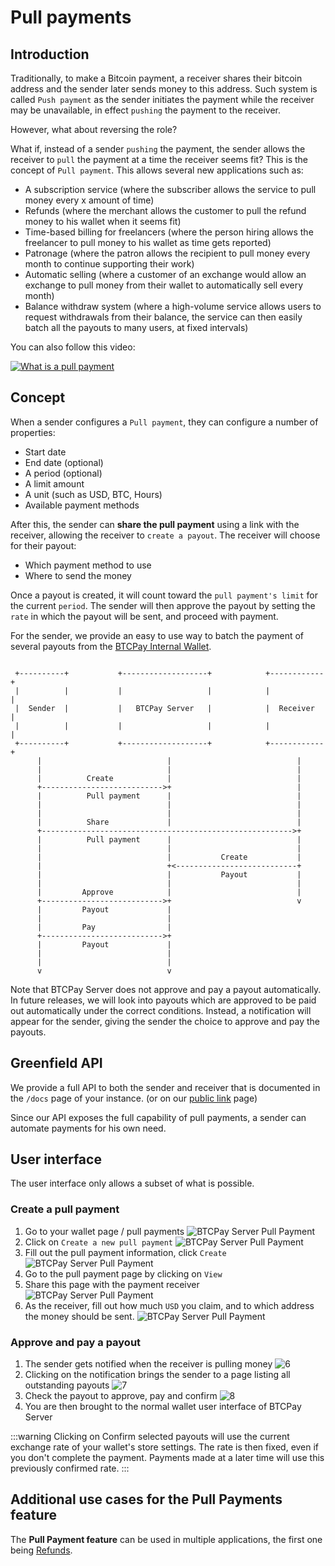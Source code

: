# Pull payments

## Introduction

Traditionally, to make a Bitcoin payment, a receiver shares their bitcoin address and the sender later sends money to this address.
Such system is called `Push payment` as the sender initiates the payment while the receiver may be unavailable, in effect `pushing` the payment to the receiver.

However, what about reversing the role?

What if, instead of a sender `pushing` the payment, the sender allows the receiver to `pull` the payment at a time the receiver seems fit?
This is the concept of `Pull payment`. This allows several new applications such as:

- A subscription service (where the subscriber allows the service to pull money every x amount of time)
- Refunds (where the merchant allows the customer to pull the refund money to his wallet when it seems fit)
- Time-based billing for freelancers (where the person hiring allows the freelancer to pull money to his wallet as time gets reported)
- Patronage (where the patron allows the recipient to pull money every month to continue supporting their work)
- Automatic selling (where a customer of an exchange would allow an exchange to pull money from their wallet to automatically sell every month)
- Balance withdraw system (where a high-volume service allows users to request withdrawals from their balance, the service can then easily batch all the payouts to many users, at fixed intervals)

You can also follow this video:

[![What is a pull payment](https://img.youtube.com/vi/-e8lPd9NtPs/mqdefault.jpg)](https://www.youtube.com/watch?v=-e8lPd9NtPs 'What is a pull payment')

## Concept

When a sender configures a `Pull payment`, they can configure a number of properties:

- Start date
- End date (optional)
- A period (optional)
- A limit amount
- A unit (such as USD, BTC, Hours)
- Available payment methods

After this, the sender can **share the pull payment** using a link with the receiver, allowing the receiver to `create a payout`.
The receiver will choose for their payout:

- Which payment method to use
- Where to send the money

Once a payout is created, it will count toward the `pull payment's limit` for the current `period`.
The sender will then approve the payout by setting the `rate` in which the payout will be sent, and proceed with payment.

For the sender, we provide an easy to use way to batch the payment of several payouts from the [BTCPay Internal Wallet](./Wallet.md).

```

 +----------+           +-------------------+            +------------+
 |          |           |                   |            |            |
 |  Sender  |           |   BTCPay Server   |            |  Receiver  |
 |          |           |                   |            |            |
 +----------+           +-------------------+            +------------+
      |                            |                            |
      |                            |                            |
      |          Create            |                            |
      +--------------------------->+                            |
      |          Pull payment      |                            |
      |                            |                            |
      |                            |                            |
      |          Share             |                            |
      +-------------------------------------------------------->+
      |          Pull payment      |                            |
      |                            |                            |
      |                            |           Create           |
      |                            +<---------------------------+
      |                            |           Payout           |
      |                            |                            |
      |         Approve            |                            |
      +--------------------------->+                            v
      |         Payout             |
      |                            |
      |         Pay                |
      +--------------------------->+
      |         Payout             |
      |                            |
      |                            |
      v                            v
```

Note that BTCPay Server does not approve and pay a payout automatically. In future releases, we will look into payouts which are approved to be paid out automatically under the correct conditions.
Instead, a notification will appear for the sender, giving the sender the choice to approve and pay the payouts.

## Greenfield API

We provide a full API to both the sender and receiver that is documented in the `/docs` page of your instance. (or on our [public link](https://docs.btcpayserver.org/API/Greenfield/v1/) page)

Since our API exposes the full capability of pull payments, a sender can automate payments for his own need.

## User interface

The user interface only allows a subset of what is possible.

### Create a pull payment

1. Go to your wallet page / pull payments
   ![BTCPay Server Pull Payment](./img/pull-payments/1.jpg 'BTCPay Server Pull Payment')
2. Click on `Create a new pull payment`
   ![BTCPay Server Pull Payment](./img/pull-payments/2.jpg 'BTCPay Server Pull Payment')
3. Fill out the pull payment information, click `Create`
   ![BTCPay Server Pull Payment](./img/pull-payments/3.jpg 'BTCPay Server Pull Payment')
4. Go to the pull payment page by clicking on `View`
5. Share this page with the payment receiver
   ![BTCPay Server Pull Payment](./img/pull-payments/4.png 'BTCPay Server Pull Payment')
6. As the receiver, fill out how much `USD` you claim, and to which address the money should be sent.
   ![BTCPay Server Pull Payment](./img/pull-payments/5.png 'BTCPay Server Pull Payment')

### Approve and pay a payout

1. The sender gets notified when the receiver is pulling money
   ![6](./img/pull-payments/6.jpg)
2. Clicking on the notification brings the sender to a page listing all outstanding payouts
   ![7](./img/pull-payments/7.jpg)
3. Check the payout to approve, pay and confirm
   ![8](./img/pull-payments/8.jpg)
4. You are then brought to the normal wallet user interface of BTCPay Server

:::warning
Clicking on Confirm selected payouts will use the current exchange rate of your wallet's store settings. The rate is then fixed, even if you don't complete the payment. Payments made at a later time will use this previously confirmed rate.
:::

## Additional use cases for the Pull Payments feature

The **Pull Payment feature** can be used in multiple applications, the first one being [Refunds](./Refund.md).
